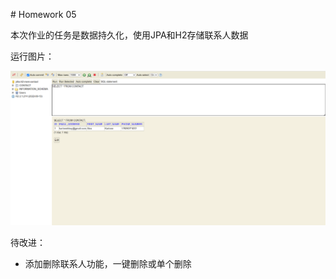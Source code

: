 ﻿﻿# Homework 05

本次作业的任务是数据持久化，使用JPA和H2存储联系人数据

运行图片：

![images/h2.png](images/h2.png)

待改进：
* 添加删除联系人功能，一键删除或单个删除